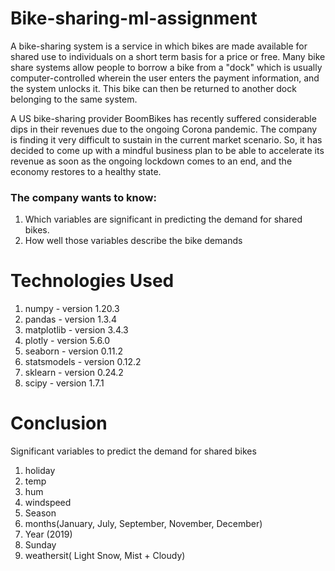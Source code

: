 # Bike-sharing-ml-assignment
A bike-sharing system is a service in which bikes are made available for shared use to individuals on a short term basis for a price or free. Many bike share systems allow people to borrow a bike from a "dock" which is usually computer-controlled wherein the user enters the payment information, and the system unlocks it. This bike can then be returned to another dock belonging to the same system.

A US bike-sharing provider BoomBikes has recently suffered considerable dips in their revenues due to the ongoing Corona pandemic. The company is finding it very difficult to sustain in the current market scenario. So, it has decided to come up with a mindful business plan to be able to accelerate its revenue as soon as the ongoing lockdown comes to an end, and the economy restores to a healthy state.

### The company wants to know:
1. Which variables are significant in predicting the demand for shared bikes.
2. How well those variables describe the bike demands

# Technologies Used
1. numpy - version 1.20.3
2. pandas - version 1.3.4
3. matplotlib - version 3.4.3
4. plotly - version 5.6.0
5. seaborn - version 0.11.2
6. statsmodels - version 0.12.2
7. sklearn - version 0.24.2
8. scipy - version 1.7.1

# Conclusion
Significant variables to predict the demand for shared bikes

1. holiday
2. temp
3. hum
4. windspeed
5. Season
6. months(January, July, September, November, December)
7. Year (2019)
8. Sunday
9. weathersit( Light Snow, Mist + Cloudy)
